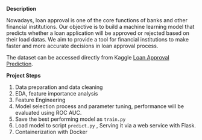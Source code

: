 **Description**

Nowadays, loan approval is one of the core functions of banks and other financial institutions. Our objective is to build a machine learning model that predicts whether a loan application will be approved or rejected based on their load datas. We aim to provide a tool for financial institutions to make faster and more accurate decisions in loan approval process.

The dataset can be accessed directly from Kaggle [Loan Approval Prediction](https://www.kaggle.com/competitions/playground-series-s4e10/data).

**Project Steps**

1. Data preparation and data cleaning
2. EDA, feature importance analysis
3. Feature Engineering
4. Model selection process and parameter tuning, performance will be evaluated using ROC AUC.
5. Save the best performing model as `train.py` 
6. Load model to script `predict.py` , Serving it via a web service with Flask.
7. Containerization with Docker
